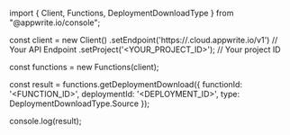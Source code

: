 import { Client, Functions, DeploymentDownloadType } from "@appwrite.io/console";

const client = new Client()
    .setEndpoint('https://<REGION>.cloud.appwrite.io/v1') // Your API Endpoint
    .setProject('<YOUR_PROJECT_ID>'); // Your project ID

const functions = new Functions(client);

const result = functions.getDeploymentDownload({
    functionId: '<FUNCTION_ID>',
    deploymentId: '<DEPLOYMENT_ID>',
    type: DeploymentDownloadType.Source
});

console.log(result);
